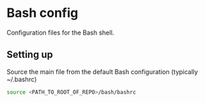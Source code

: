 # Bash config

Configuration files for the Bash shell.

## Setting up

Source the main file from the default Bash configuration (typically ~/.bashrc)

```bash
source <PATH_TO_ROOT_OF_REPO>/bash/bashrc
```
